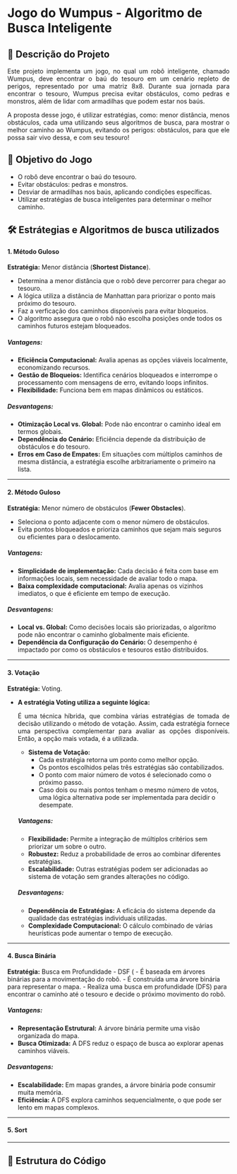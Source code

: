 # Jogo do Wumpus - Algoritmo de Busca Inteligente

## 📜 Descrição do Projeto

<p style="text-align: justify;">Este projeto implementa um jogo, no qual um robô inteligente, chamado Wumpus, deve encontrar o baú do tesouro em um cenário repleto de perigos, representado por uma matriz 8x8. Durante sua jornada para encontrar o tesouro, Wumpus precisa evitar obstáculos, como pedras e monstros, além de lidar com armadilhas que podem estar nos baús.</p>

<p style="text-align: justify;">A proposta desse jogo, é utilizar estratégias, como: menor distância, menos obstáculos, cada uma utilizando seus algoritmos de busca, para mostrar o melhor caminho ao Wumpus, evitando os perigos: obstáculos, para que ele possa sair vivo dessa, e com seu tesouro!</p>

## 🎯 Objetivo do Jogo

- O robô deve encontrar o baú do tesouro.
- Evitar obstáculos: pedras e monstros.
- Desviar de armadilhas nos baús, aplicando condições específicas.
- Utilizar estratégias de busca inteligentes para determinar o melhor caminho.

## 🛠️ Estrátegias e Algoritmos de busca utilizados

#### 1. Método Guloso
**Estratégia:** Menor distância (**Shortest Distance**).

  - Determina a menor distância que o robô deve percorrer para chegar ao tesouro.
  - A lógica utiliza a distância de Manhattan para priorizar o ponto mais próximo do tesouro.
  - Faz a verficação dos caminhos disponíveis para evitar bloqueios.
  - O algoritmo assegura que o robô não escolha posições onde todos os caminhos futuros estejam bloqueados.

##### Vantagens:
  - **Eficiência Computacional:** Avalia apenas as opções viáveis localmente, economizando recursos.
  - **Gestão de Bloqueios:** Identifica cenários bloqueados e interrompe o processamento com mensagens de erro, evitando loops infinitos.
  - **Flexibilidade:** Funciona bem em mapas dinâmicos ou estáticos.

##### Desvantagens:
  - **Otimização Local vs. Global:** Pode não encontrar o caminho ideal em termos globais.
  - **Dependência do Cenário:** Eficiência depende da distribuição de obstáculos e do tesouro.
  - **Erros em Caso de Empates:** Em situações com múltiplos caminhos de mesma distância, a estratégia escolhe arbitrariamente o primeiro na lista.

---

#### 2. Método Guloso
**Estratégia:** Menor número de obstáculos (**Fewer Obstacles**).

  -  Seleciona o ponto adjacente com o menor número de obstáculos.
  -  Evita pontos bloqueados e prioriza caminhos que sejam mais seguros ou eficientes para o deslocamento.
    
 ##### Vantagens:
   - **Simplicidade de implementação:** Cada decisão é feita com base em informações locais, sem necessidade de avaliar todo o mapa.
   - **Baixa complexidade computacional:** Avalia apenas os vizinhos imediatos, o que é eficiente em tempo de execução.

##### Desvantagens:
   - **Local vs. Global:** Como decisões locais são priorizadas, o algoritmo pode não encontrar o caminho globalmente mais eficiente.
   - **Dependência da Configuração do Cenário:** O desempenho é impactado por como os obstáculos e tesouros estão distribuídos.

___

#### 3. Votação
**Estratégia:** Voting.

  - **A estratégia Voting utiliza a seguinte lógica:**

    <p style="text-align: justify;">É uma técnica híbrida, que combina várias estratégias de tomada de decisão utilizando o método de votação. 
      Assim, cada estratégia fornece uma perspectiva complementar para avaliar as opções disponíveis. Então, a opção mais votada, é a utilizada.</p>
  
     - **Sistema de Votação:**
         - Cada estratégia retorna um ponto como melhor opção.
         - Os pontos escolhidos pelas três estratégias são contabilizados.
         - O ponto com maior número de votos é selecionado como o próximo passo.
         - Caso dois ou mais pontos tenham o mesmo número de votos, uma lógica alternativa pode ser implementada para decidir o desempate.

    ##### Vantagens:
    - **Flexibilidade:** Permite a integração de múltiplos critérios sem priorizar um sobre o outro.
    - **Robustez:** Reduz a probabilidade de erros ao combinar diferentes estratégias.
    - **Escalabilidade:** Outras estratégias podem ser adicionadas ao sistema de votação sem grandes alterações no código.
      
    ##### Desvantagens:
     - **Dependência de Estratégias:** A eficácia do sistema depende da qualidade das estratégias individuais utilizadas.
     - **Complexidade Computacional:** O cálculo combinado de várias heurísticas pode aumentar o tempo de execução.

---

#### 4. Busca Binária

  **Estratégia:** Busca em Profundidade - DSF (
      - É baseada em árvores binárias para a movimentação do robô.
      - É construída uma árvore binária para representar o mapa.
      - Realiza uma busca em profundidade (DFS) para encontrar o caminho até o tesouro e decide o próximo movimento do robô.

##### Vantagens:
  - **Representação Estrutural:** A árvore binária permite uma visão organizada do mapa.
  - **Busca Otimizada:** A DFS reduz o espaço de busca ao explorar apenas caminhos viáveis.
    
##### Desvantagens:
 - **Escalabilidade:** Em mapas grandes, a árvore binária pode consumir muita memória.
 - **Eficiência:** A DFS explora caminhos sequencialmente, o que pode ser lento em mapas complexos.

---

#### 5. Sort



---

## 📂 Estrutura do Código





           
         






 







